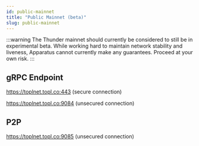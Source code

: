 ```yaml
---
id: public-mainnet
title: "Public Mainnet (beta)"
slug: public-mainnet
---
```


:::warning
The Thunder mainnet should currently be considered to still be in experimental beta. While working hard to maintain network stability and liveness, Apparatus cannot currently make any guarantees. Proceed at your own risk.
:::

## gRPC Endpoint

https://toplnet.topl.co:443 (secure connection)

https://toplnet.topl.co:9084 (unsecured connection)

## P2P

https://toplnet.topl.co:9085 (unsecured connection)
